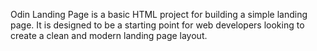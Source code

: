Odin Landing Page is a basic HTML project for building a simple landing page. It is designed to be a starting point for web developers looking to create a clean and modern landing page layout.
